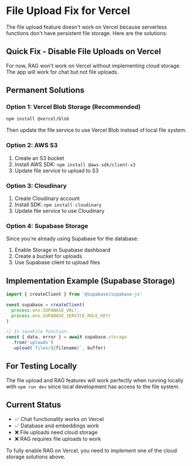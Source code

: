 # File Upload Fix for Vercel

The file upload feature doesn't work on Vercel because serverless functions don't have persistent file storage. Here are the solutions:

## Quick Fix - Disable File Uploads on Vercel

For now, RAG won't work on Vercel without implementing cloud storage. The app will work for chat but not file uploads.

## Permanent Solutions

### Option 1: Vercel Blob Storage (Recommended)
```bash
npm install @vercel/blob
```

Then update the file service to use Vercel Blob instead of local file system.

### Option 2: AWS S3
1. Create an S3 bucket
2. Install AWS SDK: `npm install @aws-sdk/client-s3`
3. Update file service to upload to S3

### Option 3: Cloudinary
1. Create Cloudinary account
2. Install SDK: `npm install cloudinary`
3. Update file service to use Cloudinary

### Option 4: Supabase Storage
Since you're already using Supabase for the database:
1. Enable Storage in Supabase dashboard
2. Create a bucket for uploads
3. Use Supabase client to upload files

## Implementation Example (Supabase Storage)

```typescript
import { createClient } from '@supabase/supabase-js'

const supabase = createClient(
  process.env.SUPABASE_URL!,
  process.env.SUPABASE_SERVICE_ROLE_KEY!
)

// In saveFile function:
const { data, error } = await supabase.storage
  .from('uploads')
  .upload(`files/${filename}`, buffer)
```

## For Testing Locally

The file upload and RAG features will work perfectly when running locally with `npm run dev` since local development has access to the file system.

## Current Status

- ✅ Chat functionality works on Vercel
- ✅ Database and embeddings work
- ❌ File uploads need cloud storage
- ❌ RAG requires file uploads to work

To fully enable RAG on Vercel, you need to implement one of the cloud storage solutions above.